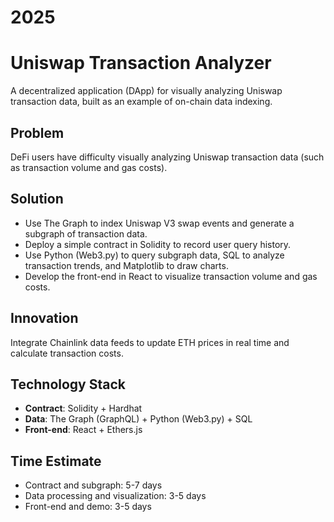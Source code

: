# 2025
# Uniswap Transaction Analyzer

A decentralized application (DApp) for visually analyzing Uniswap transaction data, built as an example of on-chain data indexing.

## Problem

DeFi users have difficulty visually analyzing Uniswap transaction data (such as transaction volume and gas costs).

## Solution

- Use The Graph to index Uniswap V3 swap events and generate a subgraph of transaction data.
- Deploy a simple contract in Solidity to record user query history.
- Use Python (Web3.py) to query subgraph data, SQL to analyze transaction trends, and Matplotlib to draw charts.
- Develop the front-end in React to visualize transaction volume and gas costs.

## Innovation

Integrate Chainlink data feeds to update ETH prices in real time and calculate transaction costs.

## Technology Stack

- **Contract**: Solidity + Hardhat
- **Data**: The Graph (GraphQL) + Python (Web3.py) + SQL
- **Front-end**: React + Ethers.js

## Time Estimate

- Contract and subgraph: 5-7 days
- Data processing and visualization: 3-5 days
- Front-end and demo: 3-5 days
